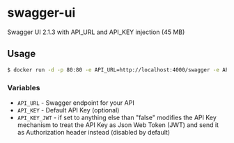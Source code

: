 # swagger-ui

Swagger UI 2.1.3 with API_URL and API_KEY injection (45 MB)

## Usage

```sh
$ docker run -d -p 80:80 -e API_URL=http://localhost:4000/swagger -e API_KEY_JWT=true stempler/swagger-ui
```

### Variables

* `API_URL` - Swagger endpoint for your API
* `API_KEY` - Default API Key (optional)
* `API_KEY_JWT` - if set to anything else than "false" modifies the API Key mechanism to treat the API Key as Json Web Token (JWT) and send it as Authorization header instead (disabled by default)
